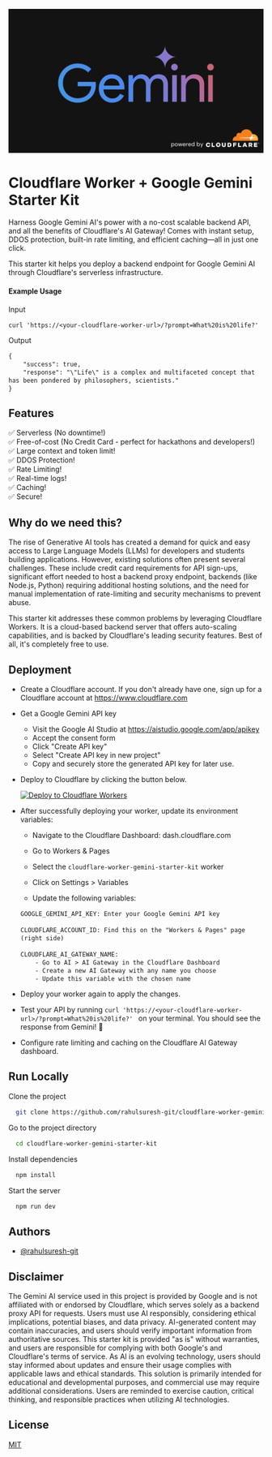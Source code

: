![Logo](/static/cover.png)

# Cloudflare Worker + Google Gemini Starter Kit

Harness Google Gemini AI's power with a no-cost scalable backend API, and all the benefits of Cloudflare's AI Gateway! Comes with instant setup, DDOS protection, built-in rate limiting, and efficient caching—all in just one click.

This starter kit helps you deploy a backend endpoint for Google Gemini AI through Cloudflare's serverless infrastructure.

#### Example Usage

Input

```
curl 'https://<your-cloudflare-worker-url>/?prompt=What%20is%20life?'
```

Output

```
{
    "success": true,
    "response": "\"Life\" is a complex and multifaceted concept that has been pondered by philosophers, scientists."
}
```

## Features

✅ Serverless (No downtime!) \
✅ Free-of-cost (No Credit Card - perfect for hackathons and developers!) \
✅ Large context and token limit! \
✅ DDOS Protection! \
✅ Rate Limiting! \
✅ Real-time logs! \
✅ Caching! \
✅ Secure!

## Why do we need this?

The rise of Generative AI tools has created a demand for quick and easy access to Large Language Models (LLMs) for developers and students building applications. However, existing solutions often present several challenges. These include credit card requirements for API sign-ups, significant effort needed to host a backend proxy endpoint, backends (like Node.js, Python) requiring additional hosting solutions, and the need for manual implementation of rate-limiting and security mechanisms to prevent abuse.

This starter kit addresses these common problems by leveraging Cloudflare Workers. It is a cloud-based backend server that offers auto-scaling capabilities, and is backed by Cloudflare's leading security features. Best of all, it's completely free to use.

## Deployment

- Create a Cloudflare account. If you don't already have one, sign up for a Cloudflare account at https://www.cloudflare.com

- Get a Google Gemini API key

  - Visit the Google AI Studio at https://aistudio.google.com/app/apikey
  - Accept the consent form
  - Click "Create API key"
  - Select "Create API key in new project"
  - Copy and securely store the generated API key for later use.

- Deploy to Cloudflare by clicking the button below.

  [![Deploy to Cloudflare Workers](https://deploy.workers.cloudflare.com/button)](https://deploy.workers.cloudflare.com/?url=https://github.com/rahulsuresh-git/cloudflare-worker-gemini-starter-kit)

- After successfully deploying your worker, update its environment variables:

  - Navigate to the Cloudflare Dashboard: dash.cloudflare.com
  - Go to Workers & Pages
  - Select the `cloudflare-worker-gemini-starter-kit` worker
  - Click on Settings > Variables

  - Update the following variables:

  ```
  GOOGLE_GEMINI_API_KEY: Enter your Google Gemini API key

  CLOUDFLARE_ACCOUNT_ID: Find this on the "Workers & Pages" page (right side)

  CLOUDFLARE_AI_GATEWAY_NAME:
      - Go to AI > AI Gateway in the Cloudflare Dashboard
      - Create a new AI Gateway with any name you choose
      - Update this variable with the chosen name
  ```

- Deploy your worker again to apply the changes.

- Test your API by running `curl 'https://<your-cloudflare-worker-url>/?prompt=What%20is%20life?' ` on your terminal. You should see the response from Gemini! 🎉

- Configure rate limiting and caching on the Cloudflare AI Gateway dashboard.

## Run Locally

Clone the project

```bash
  git clone https://github.com/rahulsuresh-git/cloudflare-worker-gemini-starter-kit
```

Go to the project directory

```bash
  cd cloudflare-worker-gemini-starter-kit
```

Install dependencies

```bash
  npm install
```

Start the server

```bash
  npm run dev
```

<!-- ## FAQ

#### Question 1

Answer 1

#### Question 2

Answer 2 -->

## Authors

- [@rahulsuresh-git](https://www.github.com/rahulsuresh-git)

## Disclaimer

The Gemini AI service used in this project is provided by Google and is not affiliated with or endorsed by Cloudflare, which serves solely as a backend proxy API for requests. Users must use AI responsibly, considering ethical implications, potential biases, and data privacy. AI-generated content may contain inaccuracies, and users should verify important information from authoritative sources. This starter kit is provided "as is" without warranties, and users are responsible for complying with both Google's and Cloudflare's terms of service. As AI is an evolving technology, users should stay informed about updates and ensure their usage complies with applicable laws and ethical standards. This solution is primarily intended for educational and developmental purposes, and commercial use may require additional considerations. Users are reminded to exercise caution, critical thinking, and responsible practices when utilizing AI technologies.

## License

[MIT](https://choosealicense.com/licenses/mit/)

